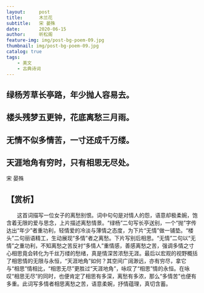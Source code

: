 ```yaml
---
layout:     post
title:      木兰花
subtitle:   宋 晏殊
date:       2020-06-15
author:     听松阁
feature-img: img/post-bg-poem-09.jpg
thumbnail: img/post-bg-poem-09.jpg
catalog: true
tags:
    - 美文
    - 古典诗词
---
```


## 绿杨芳草长亭路，年少抛人容易去。
## 楼头残梦五更钟，花底离愁三月雨。

## 无情不似多情苦，一寸还成千万缕。
## 天涯地角有穷时，只有相思无尽处。

宋 晏殊

## 【赏析】
　　这首词描写一位女子的离愁别恨。词中句句是对情人的怨，语意却极柔婉，饱含着无限的爱与思念，上片描述离愁情景。“绿杨”二句写长亭送别，一个“抛”字传达出“年少”者重功利，轻情爱的冷淡与薄情之态度，为下片“无情”做一铺垫。“楼头”二句丽语精工，生动展现“多情”者之离愁。下片写别后相思。“无情”二句以“无情”之重功利，不知离愁之苦反衬“多情人”重情感，善感离愁之苦，强调多情之寸心相思竟会转化为千丝万缕的愁绪，真是情深苦浓愁无涯。最后以宏观的视野概括了相思情的无限与永恒，“天涯地角”如何？其空间广阔渺远，亦有穷尽，拿它与“相思”情相比，“相思无尽”更胜过“天涯地角”，咏叹了“相思”情的永恒。在咏叹“相思无尽”的同时，也便肯定了相思有多深，离愁有多浓，那么“多情苦”也便有多重。此词写多情者相思离愁之苦，语意柔婉，抒情蕴理，真切含蓄。
  
